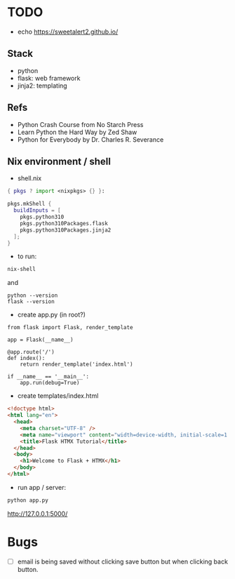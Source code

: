 
# TODO

- echo https://sweetalert2.github.io/

## Stack

- python
- flask: web framework
- jinja2: templating

## Refs

- Python Crash Course from No Starch Press
- Learn Python the Hard Way by Zed Shaw
- Python for Everybody by Dr. Charles R. Severance

## Nix environment / shell

- shell.nix

```nix
{ pkgs ? import <nixpkgs> {} }:

pkgs.mkShell {
  buildInputs = [
    pkgs.python310
    pkgs.python310Packages.flask
    pkgs.python310Packages.jinja2
  ];
}
```

- to run:

```zsh
nix-shell
```

and

```
python --version
flask --version
```

- create app.py (in root?)

```
from flask import Flask, render_template

app = Flask(__name__)

@app.route('/')
def index():
    return render_template('index.html')

if __name__ == '__main__':
    app.run(debug=True)
```

- create templates/index.html

```html
<!doctype html>
<html lang="en">
  <head>
    <meta charset="UTF-8" />
    <meta name="viewport" content="width=device-width, initial-scale=1.0" />
    <title>Flask HTMX Tutorial</title>
  </head>
  <body>
    <h1>Welcome to Flask + HTMX</h1>
  </body>
</html>
```

- run app / server:

```bash
python app.py

```

http://127.0.0.1:5000/

# Bugs

- [ ] email is being saved without clicking save button but when clicking back button.
